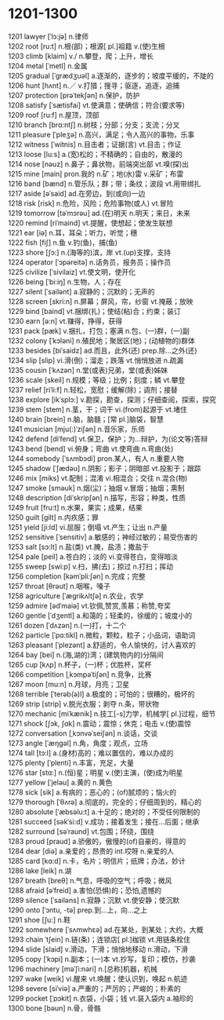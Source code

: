 # 1201-1300

1201 lawyer  \[ˈlɔ:jə] n.律师\
1202 root \[ru:t] n.根(部)；根源\[ pl.]祖籍 v.(使)生根\
1203 climb  \[klaim] v./ n.攀登，爬；上升，增长\
1204 metal \[ˈmetl] n.金属\
1205 gradual \[ˈgrædʒuəl] a.逐渐的，逐步的；坡度平缓的，不陡的\
1206 hunt  \[hʌnt] n.／ v.打猎；搜寻；驱逐，追逐，追捕\
1207 protection  \[prəˈtekʃən] n.保护，防护\
1208 satisfy  \[ˈsætisfai] vt.使满意；使确信；符合(要求等)\
1209 roof  \[ru:f] n.屋顶，顶部\
1210 branch  \[brɑ:ntʃ] n.树枝；分部；分支；支流；分叉\
1211 pleasure  \[ˈpleʒə] n.高兴，满足；令人高兴的事物，乐事\
1212 witness \[ˈwitnis] n.目击者；证据(言) vt.目击；作证\
1213 loose \[lu:s] a.(宽)松的；不精确的；自由的，散漫的\
1214 nose \[nəuz] n.鼻子；鼻状物，前端突出部 vt.嗅(探)出\
1215 mine  \[main] pron.我的 n.矿；地(水)雷 v.采矿；布雷\
1216 band \[bænd] n.管乐队；群；带；条纹；波段 vt.用带绑扎\
1217 aside  \[əˈsaid] ad.在旁边，到(或向)一边\
1218 risk \[risk] n.危险，风险；危险事物(或人) vt.冒险\
1219 tomorrow \[təˈmɔrəu] ad.(在)明天 n.明天；来日，未来\
1220 remind  \[riˈmaind] vt.提醒，使想起；使发生联想\
1221 ear  \[iə] n.耳，耳朵；听力，听觉；穗\
1222 fish  \[fiʃ] n.鱼 v.钓(鱼)，捕(鱼)\
1223 shore  \[ʃɔ:] n.(海等的)滨，岸 vt.(up)支撑，支持\
1224 operator  \[ˈɔpəreitə] n.话务员，报务员；操作员\
1225 civilize  \[ˈsivilaiz] vt.使文明，使开化\
1226 being  \[ˈbi:iŋ] n.生物，人；存在\
1227 silent \[ˈsailənt] a.寂静的；沉默的；无声的\
1228 screen  \[skri:n] n.屏幕；屏风，帘，纱窗 vt.掩蔽；放映\
1229 bind  \[baind] vt.捆绑(扎)；使结(粘)合；约束；装订\
1230 earn   \[ə:n] vt.赚得，挣得，获得\
1231 pack   \[pæk] v.捆扎，打包；塞满  n.包，(一)群，(一)副\
1232 colony   \[ˈkɔləni] n.殖民地；聚居区(地)；(动植物的)群体\
1233 besides \[biˈsaidz] ad.而且，此外(还) prep.除…之外(还)\
1234 slip  \[slip] vi.滑(倒)；溜走；跌落 vt.悄悄放进 n.疏漏\
1235 cousin \[ˈkʌzən] n.堂(或表)兄弟，堂(或表)姊妹\
1236 scale \[skeil] n.规模；等级；比例；刻度；鳞 vt.攀登\
1237 relief \[riˈli:f] n.轻松，宽慰；缓解(除)；调剂；接替\
1238 explore  \[ikˈsplɔ:] v.勘探，勘查，探测；仔细查阅，探索，探究\
1239 stem  \[stem] n.茎，干；词干 vi.(from)起源于 vt.堵住\
1240 brain  \[brein] n.脑，脑髓；\[常 pl.]脑袋，智慧\
1241 musician  \[mju(:)ˈziʃən] n.音乐家，乐师\
1242 defend  \[diˈfend] vt.保卫，保护；为…辩护，为(论文等)答辩\
1243 bend \[bend] vi.俯身；弯曲 vt.使弯曲 n.弯曲(处)\
1244 somebody \[ˈsʌmbɔdi] pron.某人，有人 n.重要人物\
1245 shadow \[ˈʃædəu] n.阴影；影子；阴暗部 vt.投影于；跟踪\
1246 mix \[miks] vt.配制；混淆 vi.相混合；交往 n.混合(物)\
1247 smoke  \[sməuk] n.烟(尘)；抽烟 v.冒烟；抽烟；熏制\
1248 description  \[diˈskripʃən] n.描写，形容；种类，性质\
1249 fruit  \[fru:t] n.水果，果实；成果，结果\
1250 guilt  \[gilt] n.内疚感；罪\
1251 yield  \[ji:ld] vi.屈服；倒塌  vt.产生；让出 n.产量\
1252 sensitive  \[ˈsensitiv] a.敏感的；神经过敏的；易受伤害的\
1253 salt  \[sɔ:lt] n.盐(类) vt.腌，盐渍；撒盐于\
1254 pale \[peil] a.苍白的；淡的 vi.变得苍白，变得暗淡\
1255 sweep \[swi:p] v.扫，拂(去)；掠过 n.打扫；挥动\
1256 completion  \[kəmˈpli:ʃən] n.完成；完整\
1257 throat \[θrəut] n.咽喉，嗓子\
1258 agriculture \[ˈægrikʌltʃə] n.农业，农学\
1259 admire \[ədˈmaiə] vt.钦佩,赞赏,羡慕；称赞,夸奖\
1260 gentle \[ˈdʒentl] a.和蔼的；轻柔的，徐缓的；坡度小的\
1261 dozen \[ˈdʌzən] n.(一)打，十二个\
1262 particle \[ˈpɑ:tikl] n.微粒，颗粒，粒子；小品词，语助词\
1263 pleasant  \[ˈplezənt] a.舒适的，令人愉快的，讨人喜欢的\
1264 bay \[bei] n.(海,湖的)湾；(建筑物内的)分隔间\
1265 cup \[kʌp] n.杯子，(一)杯；优胜杯，奖杯\
1266 competition  \[ˌkɔmpəˈtiʃən] n.竞争，比赛\
1267 moon  \[mu:n] n.月球，月亮；卫星\
1268 terrible \[ˈterəb(ə)l] a.极度的；可怕的；很糟的，极坏的\
1269 strip \[strip] v.脱光衣服；剥夺 n.条，带状物\
1270 mechanic  \[miˈkænik] n.技工\[-s]力学，机械学\[ pl.]过程，细节\
1271 shock \[ʃɔk, ʃɑk] n.震动；震惊；休克；电击 v.(使)震惊\
1272 conversation \[ˌkɔnvəˈseiʃən] n.谈话，交谈\
1273 angle \[ˈæŋgəl] n.角，角度；观点，立场\
1274 tall \[tɔ:l] a.(身材)高的；难以置信的，难以办成的\
1275 plenty \[ˈplenti] n.丰富，充足，大量\
1276 star  \[stɑ:] n.(恒)星；明星 v.(使)主演，(使)成为明星\
1277 yellow  \[ˈjeləu] a.黄的 n.黄色\
1278 sick \[sik] a.有病的；恶心的；(of)腻烦的；恼火的\
1279 thorough \[ˈθʌrə] a.彻底的，完全的；仔细周到的，精心的\
1280 absolute \[ˈæbsəlu:t] a.十足的；绝对的；不受任何限制的\
1281 succeed \[səkˈsi:d] v.成功；接着发生；接在…后面；继承\
1282 surround \[səˈraund] vt.包围；环绕，围绕\
1283 proud \[praud] a.骄傲的，傲慢的(of)自豪的，得意的\
1284 dear  \[diə] a.亲爱的；昂贵的 int.哎呀 n.亲爱的人\
1285 card  \[kɑ:d] n.卡，名片；明信片；纸牌；办法，妙计\
1286 lake  \[leik] n.湖\
1287 breath  \[breθ] n.气息，呼吸的空气；呼吸；微风\
1288 afraid \[əˈfreid] a.害怕(恐惧)的；恐怕,遗憾的\
1289 silence  \[ˈsailəns] n.寂静；沉默 vt.使安静；使沉默\
1290 onto \[ˈɔntu, -tə] prep.到…上，向…之上\
1291 shoe  \[ʃu:] n.鞋\
1292 somewhere \[ˈsʌmwhɛə] ad.在某处，到某处；大约，大概\
1293 chain ˈtʃein] n.链(条)；连锁店\[ pl.]枷锁 vt.用链条栓住\
1294 slide \[slaid] v.滑动，下滑；悄悄地移动 n.滑动，下滑\
1295 copy \[ˈkɔpi] n.副本；(一)本 vt.抄写，复印；模仿，抄袭\
1296 machinery \[məˈʃi:nəri] n.\[总称]机器，机械\
1297 wake \[weik] vi.醒来 vt.唤醒；使认识到，唤起 n.航迹\
1298 severe  \[siˈviə] a.严重的；严厉的；严峻的；朴素的\
1299 pocket \[ˈpɔkit] n.衣袋，小袋；钱 vt.装入袋内 a.袖珍的\
1300 bone  \[bəun] n.骨，骨骼
